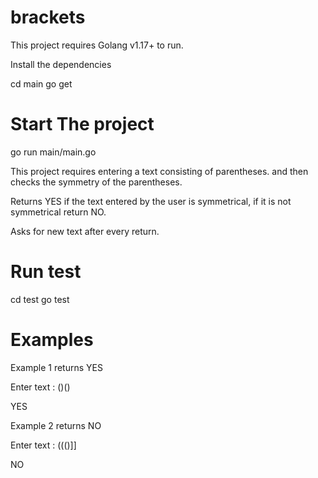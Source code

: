 # brackets

This project requires Golang v1.17+ to run.

Install the dependencies

cd main
go get


# Start The project

go run main/main.go

This project requires entering a text consisting of parentheses. and then checks the symmetry of the parentheses.

Returns YES if the text entered by the user is symmetrical, if it is not symmetrical return NO.

Asks for new text after every return.


# Run test

cd test
go test


# Examples

Example 1 returns YES

Enter text : ()()


YES

Example 2 returns NO

Enter text : ((()]]


NO




